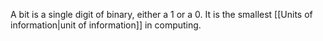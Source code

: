 A bit is a single digit of binary, either a 1 or a 0. It is the smallest [[Units of information|unit of information]] in computing.